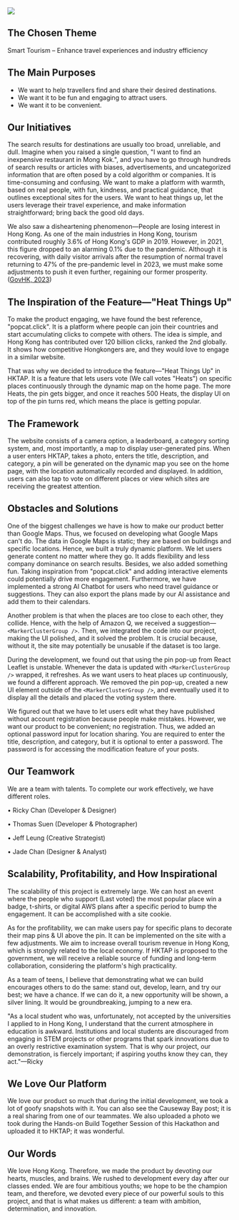 <img src="https://d112y698adiu2z.cloudfront.net/photos/production/software_photos/003/774/908/datas/original.png">

## The Chosen Theme
Smart Tourism – Enhance travel experiences and industry efficiency

## The Main Purposes
- We want to help travellers find and share their desired destinations.
- We want it to be fun and engaging to attract users.
- We want it to be convenient.

## Our Initiatives
The search results for destinations are usually too broad, unreliable, and dull. Imagine when you raised a single question, "I want to find an inexpensive restaurant in Mong Kok.", and you have to go through hundreds of search results or articles with biases, advertisements, and uncategorized information that are often posed by a cold algorithm or companies. It is time-consuming and confusing. We want to make a platform with warmth, based on real people, with fun, kindness, and practical guidance, that outlines exceptional sites for the users. We want to heat things up, let the users leverage their travel experience, and make information straightforward; bring back the good old days.

We also saw a disheartening phenomenon—People are losing interest in Hong Kong. As one of the main industries in Hong Kong, tourism contributed roughly 3.6% of Hong Kong's GDP in 2019. However, in 2021, this figure dropped to an alarming 0.1% due to the pandemic. Although it is recovering, with daily visitor arrivals after the resumption of normal travel returning to 47% of the pre-pandemic level in 2023, we must make some adjustments to push it even further, regaining our former prosperity. ([GovHK, 2023](https://www.gov.hk/en/about/abouthk/factsheets/docs/tourism.pdf))

## The Inspiration of the Feature—"Heat Things Up"
To make the product engaging, we have found the best reference, "popcat.click". It is a platform where people can join their countries and start accumulating clicks to compete with others. The idea is simple, and Hong Kong has contributed over 120 billion clicks, ranked the 2nd globally. It shows how competitive Hongkongers are, and they would love to engage in a similar website.

That was why we decided to introduce the feature—"Heat Things Up" in HKTAP. It is a feature that lets users vote (We call votes "Heats") on specific places continuously through the dynamic map on the home page. The more Heats, the pin gets bigger, and once it reaches 500 Heats, the display UI on top of the pin turns red, which means the place is getting popular.

## The Framework
The website consists of a camera option, a leaderboard, a category sorting system, and, most importantly, a map to display user-generated pins. When a user enters HKTAP, takes a photo, enters the title, description, and category, a pin will be generated on the dynamic map you see on the home page, with the location automatically recorded and displayed. In addition, users can also tap to vote on different places or view which sites are receiving the greatest attention.

## Obstacles and Solutions
One of the biggest challenges we have is how to make our product better than Google Maps. Thus, we focused on developing what Google Maps can't do. The data in Google Maps is static; they are based on buildings and specific locations. Hence, we built a truly dynamic platform. We let users generate content no matter where they go. It adds flexibility and less company dominance on search results. Besides, we also added something fun. Taking inspiration from "popcat.click" and adding interactive elements could potentially drive more engagement. Furthermore, we have implemented a strong AI Chatbot for users who need travel guidance or suggestions. They can also export the plans made by our AI assistance and add them to their calendars.

Another problem is that when the places are too close to each other, they collide. Hence, with the help of Amazon Q, we received a suggestion—`<MarkerClusterGroup />`. Then, we integrated the code into our project, making the UI polished, and it solved the problem. It is crucial because, without it, the site may potentially be unusable if the dataset is too large.

During the development, we found out that using the pin pop-up from React Leaflet is unstable. Whenever the data is updated with `<MarkerClusterGroup />` wrapped, it refreshes. As we want users to heat places up continuously, we found a different approach. We removed the pin pop-up, created a new UI element outside of the `<MarkerClusterGroup />`, and eventually used it to display all the details and placed the voting system there.

We figured out that we have to let users edit what they have published without account registration because people make mistakes. However, we want our product to be convenient; no registration. Thus, we added an optional password input for location sharing. You are required to enter the title, description, and category, but it is optional to enter a password. The password is for accessing the modification feature of your posts.

## Our Teamwork
We are a team with talents. To complete our work effectively, we have different roles.

• Ricky Chan (Developer & Designer)

• Thomas Suen (Developer & Photographer)

• Jeff Leung (Creative Strategist)

• Jade Chan (Designer & Analyst)

## Scalability, Profitability, and How Inspirational
The scalability of this project is extremely large. We can host an event where the people who support (Last voted) the most popular place win a badge, t-shirts, or digital AWS plans after a specific period to bump the engagement. It can be accomplished with a site cookie. 

As for the profitability, we can make users pay for specific plans to decorate their map pins & UI above the pin. It can be implemented on the site with a few adjustments. We aim to increase overall tourism revenue in Hong Kong, which is strongly related to the local economy. If HKTAP is proposed to the government, we will receive a reliable source of funding and long-term collaboration, considering the platform's high practicality.

As a team of teens, I believe that demonstrating what we can build encourages others to do the same: stand out, develop, learn, and try our best; we have a chance. If we can do it, a new opportunity will be shown, a silver lining. It would be groundbreaking, jumping to a new era.

"As a local student who was, unfortunately, not accepted by the universities I applied to in Hong Kong, I understand that the current atmosphere in education is awkward. Institutions and local students are discouraged from engaging in STEM projects or other programs that spark innovations due to an overly restrictive examination system. That is why our project, our demonstration, is fiercely important; if aspiring youths know they can, they act."—Ricky

## We Love Our Platform
We love our product so much that during the initial development, we took a lot of goofy snapshots with it. You can also see the Causeway Bay post; it is a real sharing from one of our teammates. We also uploaded a photo we took during the Hands-on Build Together Session of this Hackathon and uploaded it to HKTAP; it was wonderful.

## Our Words
We love Hong Kong. Therefore, we made the product by devoting our hearts, muscles, and brains. We rushed to development every day after our classes ended. We are four ambitious youths; we hope to be the champion team, and therefore, we devoted every piece of our powerful souls to this project, and that is what makes us different: a team with ambition, determination, and innovation.
